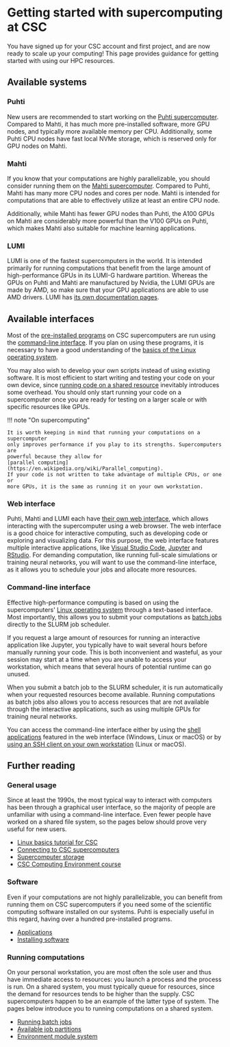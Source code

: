# Getting started with supercomputing at CSC

You have signed up for your CSC account and first project, and are now ready to
scale up your computing! This page provides guidance for getting started with
using our HPC resources.

## Available systems

### Puhti

New users are recommended to start working on the
[Puhti supercomputer](../../computing/systems-puhti.md).
Compared to Mahti, it has much more pre-installed software, more GPU nodes, and
typically more available memory per CPU. Additionally, some Puhti CPU nodes have
fast local NVMe storage, which is reserved only for GPU nodes on Mahti.

### Mahti

If you know that your computations are highly parallelizable, you should
consider running them on the
[Mahti supercomputer](../../computing/systems-mahti.md).
Compared to Puhti, Mahti has many more CPU nodes and cores per node. Mahti is
intended for computations that are able to effectively utilize at least an
entire CPU node.

Additionally, while Mahti has fewer GPU nodes than Puhti, the A100 GPUs on
Mahti are considerably more powerful than the V100 GPUs on Puhti, which
makes Mahti also suitable for machine learning applications.

### LUMI

LUMI is one of the fastest supercomputers in the world. It is intended primarily
for running computations that benefit from the large amount of high-performance
GPUs in its LUMI-G hardware partition. Whereas the GPUs on Puhti and Mahti are
manufactured by Nvidia, the LUMI GPUs are made by AMD, so make sure that your
GPU applications are able to use AMD drivers. LUMI has
[its own documentation pages](https://docs.lumi-supercomputer.eu/).

## Available interfaces

Most of the [pre-installed programs](../../apps/index.md) on CSC supercomputers
are run using the [command-line interface](#command-line-interface).
If you plan on using these programs, it is necessary to have a good
understanding of the
[basics of the Linux operating system](./env-guide/index.md).

You may also wish to develop your own scripts instead of using existing
software. It is most efficient to start writing and testing your code on your
own device, since
[running code on a shared resource](../../computing/running/getting-started.md)
inevitably introduces some overhead. You should only start running your code on
a supercomputer once you are ready for testing on a larger scale or with
specific resources like GPUs.

!!! note "On supercomputing"

    It is worth keeping in mind that running your computations on a supercomputer
    only improves performance if you play to its strengths. Supercomputers are
    powerful because they allow for
    [parallel computing](https://en.wikipedia.org/wiki/Parallel_computing).
    If your code is not written to take advantage of multiple CPUs, or one or
    more GPUs, it is the same as running it on your own workstation.

### Web interface

Puhti, Mahti and LUMI each have
[their own web interface](../../computing/webinterface/index.md), which allows
interacting with the supercomputer using a web browser. The web interface is a
good choice for interactive computing, such as developing code or exploring
and visualizing data. For this purpose, the web interface features multiple
interactive applications, like
[Visual Studio Code](../../computing/webinterface/vscode.md),
[Jupyter](../../computing/webinterface/jupyter.md) and
[RStudio](../../computing/webinterface/rstudio.md). For demanding computation,
like running full-scale simulations or training neural networks, you will want
to use the command-line interface, as it allows you to schedule your jobs and
allocate more resources.

### Command-line interface

Effective high-performance computing is based on using the supercomputers'
[Linux operating system](./env-guide/index.md) through a text-based interface.
Most importantly, this allows you to submit your computations as
[batch jobs](../../computing/running/creating-job-scripts-puhti.md)
directly to the SLURM job scheduler.

If you request a large amount of resources for running an interactive
application like Jupyter, you typically have to wait several hours before
manually running your code. This is both inconvenient and wasteful, as your
session may start at a time when you are unable to access your workstation,
which means that several hours of potential runtime can go unused.

When you submit a batch job to the SLURM scheduler, it is run automatically
when your requested resources become available. Running computations as batch
jobs also allows you to access resources that are not available through the
interactive applications, such as using multiple GPUs for training neural
networks.

You can access the command-line interface either by
using the [shell applications](../../computing/webinterface/shell.md)
featured in the web interface (Windows, Linux or macOS) or by
[using an SSH client on your own workstation](../../computing/connecting.md)
(Linux or macOS).

## Further reading

### General usage

Since at least the 1990s, the most typical way to interact with computers has
been through a graphical user interface, so the majority of people are
unfamiliar with using a command-line interface. Even fewer people have worked
on a shared file system, so the pages below should prove very useful for new
users.

- [Linux basics tutorial for CSC](./env-guide/index.md)
- [Connecting to CSC supercomputers](../../computing/connecting.md)
- [Supercomputer storage](../../computing/disk.md)
- [CSC Computing Environment course](https://csc-training.github.io/csc-env-eff/)

### Software

Even if your computations are not highly parallelizable, you can benefit from
running them on CSC supercomputers if you need some of the scientific
computing software installed on our systems. Puhti is especially useful
in this regard, having over a hundred pre-installed programs.

- [Applications](../../apps/index.md)
- [Installing software](../../computing/installing.md)

### Running computations

On your personal workstation, you are most often the sole user and thus have
immediate access to resources: you launch a process and the process is run.
On a shared system, you must typically queue for resources, since the demand
for resources tends to be higher than the supply. CSC supercomputers happen to
be an example of the latter type of system. The pages below introduce you to
running computations on a shared system.

- [Running batch jobs](../../computing/running/getting-started.md)
- [Available job partitions](../../computing/running/batch-job-partitions.md)
- [Environment module system](../../computing/modules.md)
